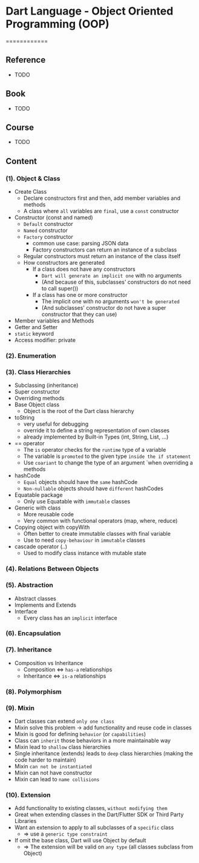 # Dart Language - Object Oriented Programming (OOP)
============


## Reference

* TODO


## Book

* TODO


## Course

* TODO


## Content

### (1). Object & Class

* Create Class
  * Declare constructors first and then, add member variables and methods
  * A class where `all` variables are `final`, use a `const` constructor
* Constructor (const and named)
  * `Default` constructor
  * `Named` constructor
  * `Factory` constructor
    * common use case: parsing JSON data
    * Factory constructors can return an instance of a subclass
  * Regular constructors must return an instance of the class itself
  * How constructors are generated
    * If a class does not have any constructors
      * `Dart will generate an implicit one` with no arguments
      * (And because of this, subclasses' constructors do not need to call super())
    * If a class has one or more constructor
      * The implicit one with no arguments `won't be generated`
      * (And subclasses' constructor do not have a super constructor that they can use)
* Member variables and Methods
* Getter and Setter
* `static` keyword
* Access modifier: private


### (2). Enumeration

### (3). Class Hierarchies

* Subclassing (inheritance)
* Super constructor
* Overriding methods
* Base Object class
  * Object is the root of the Dart class hierarchy
* toString
  * very useful for debugging
  * override it to define a string representation of own classes
  * already implemented by Built-in Types (int, String, List, ...)
* == operator
  * The `is` operator checks for the `runtime` type of a variable
  * The variable is `promoted` to the given type `inside the if statement`
  * Use `coariant` to change the type of an argument `when overriding a methods 
* hashCode
  * `Equal` objects should have the `same` hashCode
  * `Non-nullable` objects should have `different` hashCodes
* Equatable package
  * Only use Equatable with `immutable` classes
* Generic with class
  * More reusable code
  * Very common with functional operators (map, where, reduce)
* Copying object with copyWith
  * Often better to create immutable classes with final variable
  * Use to need `copy-behaviour` in `immutable` classes
* cascade operator (..)
  * Used to modify class instance with mutable state

### (4). Relations Between Objects

### (5). Abstraction

* Abstract classes
* Implements and Extends
* Interface
  * Every class has an `implicit` interface

### (6). Encapsulation

### (7). Inheritance

* Composition vs Inheritance
  * Composition <=> `has-a` relationships
  * Inheritance <=> `is-a` relationships

### (8). Polymorphism

### (9). Mixin

* Dart classes can extend `only one class`
* Mixin solve this problem -> add functionality and reuse code in classes
* Mixin is good for defining `behavior` (or `capabilities`)
* Class can `inherit` those behaviors in a more maintainable way
* Mixin lead to `shallow` class hierarchies
* Single inheritance (extends) leads to `deep` class hierarchies (making the code harder to maintain)
* Mixin `can not be instantiated`
* Mixin can not have constructor
* Mixin can lead to `name collisions`

### (10). Extension

* Add functionality to existing classes, `without modifying them`
* Great when extending classes in the Dart/Flutter SDK or Third Party Libraries
* Want an extension to apply to all subclasses of a `specific` class
  * => use a `generic type constraint`
* If omit the base class, Dart will use Object by default
  * => The extension will be valid on `any type` (all classes subclass from Object)
